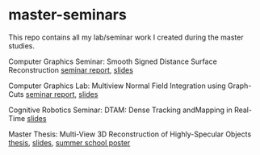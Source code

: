 # master-seminars
This repo contains all my lab/seminar work I created during the master studies.

Computer Graphics Seminar: 
Smooth Signed Distance Surface Reconstruction
[seminar report](https://github.com/aljosaosep/master-seminars/blob/master/computer-graphics-seminar/cg_SSD_report.pdf),
[slides](https://github.com/aljosaosep/master-seminars/blob/master/computer-graphics-seminar/cg_SSD.pptx)

Computer Graphics Lab: 
Multiview Normal Field Integration using Graph-Cuts
[seminar report](https://github.com/aljosaosep/master-seminars/blob/master/computer-graphics-lab/Osep-Multiview_Normal_Field_Integration_using_Graph-Cuts.pdf),
[slides](https://github.com/aljosaosep/master-seminars/blob/master/computer-graphics-lab/cescg_mvnfi_graphcuts.pptx)

Cognitive Robotics Seminar: 
DTAM: Dense Tracking andMapping in Real-Time
[slides](https://github.com/aljosaosep/master-seminars/blob/master/cognitive-robotics-seminar/cognitive_robotics_DTAM.pptx)

Master Thesis: 
Multi-View 3D Reconstruction of Highly-Specular Objects
[thesis](https://github.com/aljosaosep/master-seminars/blob/master/comuter-graphics-thesis/thesis_doc.pdf), 
[slides](https://github.com/aljosaosep/master-seminars/blob/master/comuter-graphics-thesis/osep_thesis_slides.pdf),
[summer school poster](https://github.com/aljosaosep/master-seminars/blob/master/comuter-graphics-thesis/poster_osep_icvss_final.pdf)